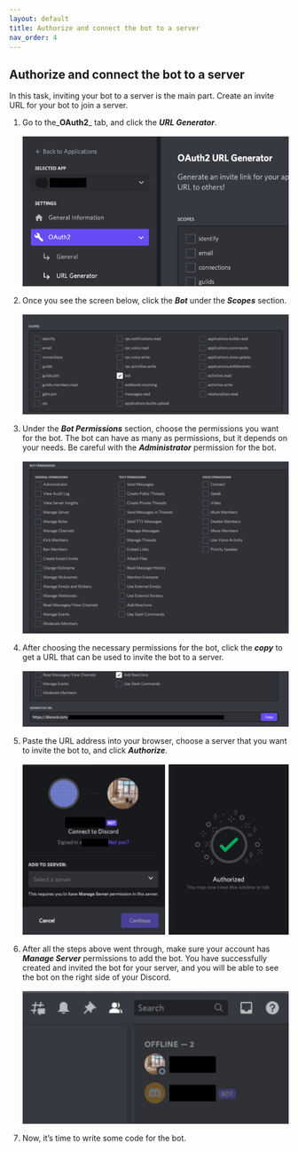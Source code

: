 ```yaml
---
layout: default
title: Authorize and connect the bot to a server
nav_order: 4
---
```


## Authorize and connect the bot to a server
In this task, inviting your bot to a server is the main part. Create an invite URL for your bot to join a server.

1. Go to the_**OAuth2**_ tab, and click the _**URL Generator**_.<br><br>![newApplication1](../graphics/authorization1.png)

2. Once you see the screen below, click the _**Bot**_ under the _**Scopes**_ section.<br><br>![newApplication1](../graphics/authorization2.png)

3. Under the _**Bot Permissions**_ section, choose the permissions you want for the bot. 
The bot can have as many as permissions, but it depends on your needs. Be careful with the _**Administrator**_ permission for the bot.<br><br>![newApplication1](../graphics/authorization3.png)

4. After choosing the necessary permissions for the bot, click the _**copy**_ to get a URL that can be used to invite the bot to a server.<br><br>![newApplication1](../graphics/authorization4.png)

5. Paste the URL address into your browser, choose a server that you want to invite the bot to, and click _**Authorize**_.<br><br>![newApplication1](../graphics/authorization5.png)

6. After all the steps above went through, make sure your account has _**Manage Server**_ permissions to add the bot. 
You have successfully created and invited the bot for your server, and you will be able to see the bot on the right side of your Discord.<br><br>![newApplication1](../graphics/authorization6.png)

7. Now, it’s time to write some code for the bot.
